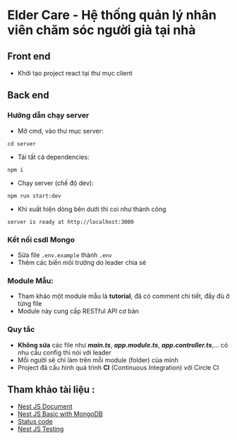 # Elder Care - Hệ thống quản lý nhân viên chăm sóc người già tại nhà

## Front end
- Khởi tạo project react tại thư mục client
## Back end

### Hướng dẫn chạy server
- Mở cmd, vào thư mục server:
```
cd server
```
- Tải tất cả dependencies:
```
npm i
```
- Chạy server (chế độ dev):
```
npm run start:dev
```
- Khi xuất hiện dòng bên dưới thì coi như thành công
```
server is ready at http://localhost:3000
```
### Kết nối csdl Mongo
- Sửa file `.env.example` thành `.env`
- Thêm các biến môi trường do leader chia sẻ
### Module Mẫu:
- Tham khảo một module mẫu là **tutorial**, đã có comment chi tiết, đầy đủ ở từng file
- Module này cung cấp RESTful API cơ bản
### Quy tắc
- **Không sửa** các file như ***main.ts***, ***app.module.ts***, ***app.controller.ts***,... có nhu cầu config thì nói với leader
- Mỗi người sẽ chỉ làm trên mỗi module (folder) của mình
- Project đã cấu hình quá trình **CI** (Continuous Integration) với Circle CI
## Tham khảo tài liệu :
- [Nest JS Document](https://docs.nestjs.com/)
- [Nest JS Basic with MongoDB](https://dev.to/carlomigueldy/building-a-restful-api-with-nestjs-and-mongodb-mongoose-2165)
- [Status code](https://developer.mozilla.org/en-US/docs/Web/HTTP/Status)
- [Nest JS Testing](https://www.tomray.dev/nestjs-unit-testing)
